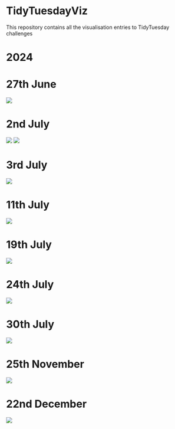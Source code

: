 # TidyTuesdayViz
This repository contains all the visualisation entries to TidyTuesday challenges

# 2024

# 27th June

![](June/lgbtq_density_plot.png)

 # 2nd July
![](https://github.com/arinbaruah/TidyTuesdayViz/blob/main/July/index_files/figure-html/unnamed-chunk-6-1.png)
![](https://github.com/arinbaruah/TidyTuesdayViz/blob/main/July/index_files/figure-html/unnamed-chunk-7-1.png)

# 3rd July

![](https://github.com/arinbaruah/TidyTuesdayViz/blob/main/July/index_files/figure-html/unnamed-chunk-8-1.png)

# 11th July

![](https://github.com/arinbaruah/TidyTuesdayViz/blob/main/July/index_files/figure-html/Treemap.png)

# 19th July

![](https://github.com/arinbaruah/TidyTuesdayViz/blob/main/July/EWF_standings.png)

# 24th July
![](https://github.com/arinbaruah/TidyTuesdayViz/blob/main/July/American_Idol_success.png)

# 30th July

![](https://github.com/arinbaruah/TidyTuesdayViz/blob/main/July/Summer_movies.png)

# 25th November
![](https://github.com/arinbaruah/TidyTuesdayViz/blob/main/November/US_Border_encounter.jpeg)

# 22nd December
![](https://github.com/arinbaruah/TidyTuesdayViz/blob/main/November/Fragrance_infographic.jpeg)
